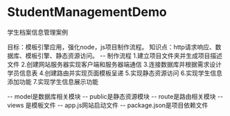 # StudentManagementDemo
学生档案信息管理案例

目标：模板引擎应用，强化node，js项目制作流程。
知识点：http请求响应、数据库、模板引擎、静态资源访问。
-- 制作流程
1.建立项目文件夹并生成项目描述文件
2.创建网站服务器实现客户端和服务器端通信
3.连接数据库并根据需求设计学员信息表
4.创建路由并实现页面模板呈递
5.实现静态资源访问
6.实现学生信息添加功能
7.实现学生信息展示功能

<!-- 目录说明 -->
-- model是数据库相关模块
-- public是静态资源模块
-- route是路由相关模块
-- views 是模板文件
-- app.js网站启动文件
-- package.json是项目依赖文件 